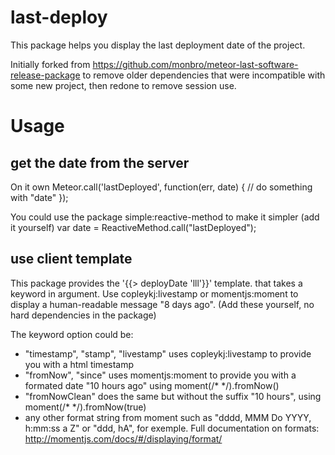 last-deploy
====================================

This package helps you display the last deployment date of the project.

Initially forked from https://github.com/monbro/meteor-last-software-release-package to remove older dependencies that were incompatible with some new project, then redone to remove session use.



# Usage
## get the date from the server
On it own
    Meteor.call('lastDeployed', function(err, date) {
      // do something with "date"
    });

You could use the package simple:reactive-method to make it simpler (add it yourself)
    var date = ReactiveMethod.call("lastDeployed");

## use client template
This package provides the '{{> deployDate 'lll'}}' template. that takes a keyword in argument. Use copleykj:livestamp or momentjs:moment to display a human-readable message "8 days ago". (Add these yourself, no hard dependencies in the package)

The keyword option could be:
- "timestamp", "stamp", "livestamp" uses copleykj:livestamp to provide you with a html timestamp
- "fromNow", "since" uses momentjs:moment to provide you with a formated date "10 hours ago" using moment(/* */).fromNow()
- "fromNowClean" does the same but without the suffix "10 hours", using moment(/* */).fromNow(true)
- any other format string from moment such as "dddd, MMM Do YYYY, h:mm:ss a Z" or "ddd, hA", for exemple. Full documentation on formats: http://momentjs.com/docs/#/displaying/format/
